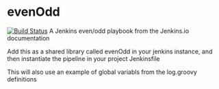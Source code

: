 # evenOdd
[![Build Status](http://192.168.130.135:8080/buildStatus/icon?job=libraries)](http://192.168.130.135:8080/job/libraries/)
A Jenkins even/odd playbook from the Jenkins.io documentation

Add this as a shared library called evenOdd in your jenkins
instance, and then instantiate the pipeline in your project Jenkinsfile

This will also use an example of global variabls from the log.groovy
definitions
